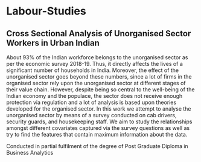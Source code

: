 # Labour-Studies
## Cross Sectional Analysis of Unorganised Sector Workers in Urban Indian 


About 93% of the Indian workforce belongs to the unorganised sector as per the economic survey 2018-19. Thus, it directly affects the lives of a significant number of households in India. Moreover, the effect of the unorganised sector goes beyond these numbers, since a lot of firms in the organised sector rely upon the unorganised sector at different stages of their value chain. However, despite being so central to the well-being of the Indian economy and the populace, the sector does not receive enough protection via regulation and a lot of analysis is based upon theories developed for the organised sector. In this work we attempt to analyse the unorganised sector by means of a survey conducted on cab drivers, security guards, and housekeeping staff. We aim to study the relationships amongst different covariates captured via the survey questions as well as try to find the features that contain maximum information about the data.

Conducted in partial fulfilment of the degree of Post Graduate Diploma in Business Analytics 
